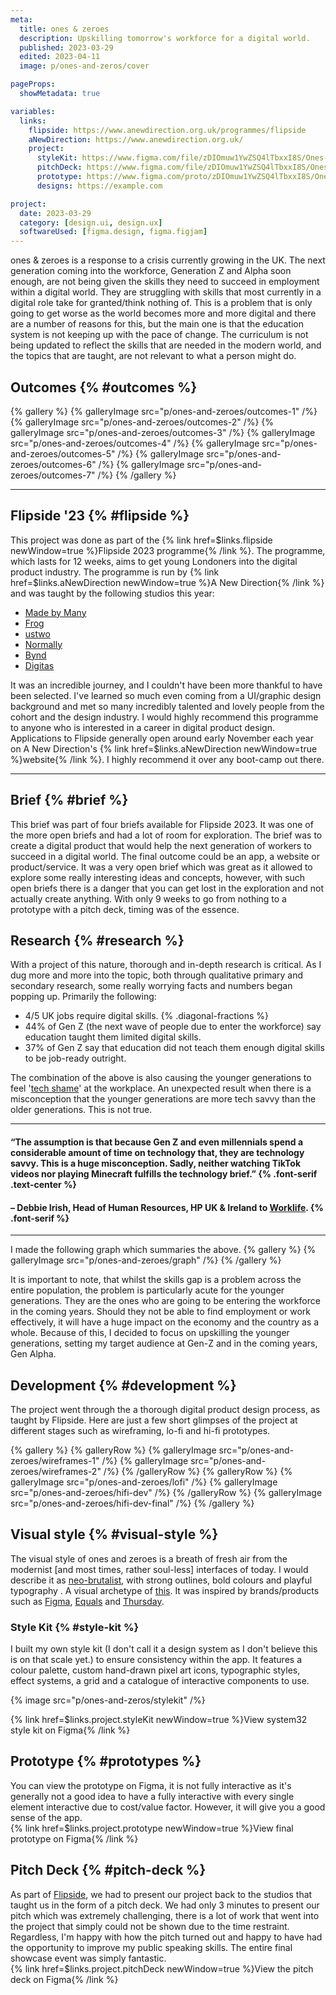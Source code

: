 ```yaml
---
meta:
  title: ones & zeroes
  description: Upskilling tomorrow's workforce for a digital world.
  published: 2023-03-29
  edited: 2023-04-11
  image: p/ones-and-zeros/cover

pageProps:
  showMetadata: true

variables:
  links:
    flipside: https://www.anewdirection.org.uk/programmes/flipside
    aNewDirection: https://www.anewdirection.org.uk/
    project:
      styleKit: https://www.figma.com/file/zDIOmuw1YwZSQ4lTbxxI8S/Ones-%26-Zeroes---Public-Copy?node-id=0-1
      pitchDeck: https://www.figma.com/file/zDIOmuw1YwZSQ4lTbxxI8S/Ones-%26-Zeroes---Public-Copy?node-id=10-992
      prototype: https://www.figma.com/proto/zDIOmuw1YwZSQ4lTbxxI8S/Ones-and-Zeroes-Public-Copy?node-id=18-993&viewport=1569%2C1245%2C0.23&scaling=scale-down&starting-point-node-id=21%3A1767&show-proto-sidebar=1
      designs: https://example.com

project:
  date: 2023-03-29
  category: [design.ui, design.ux]
  softwareUsed: [figma.design, figma.figjam]
---
```


ones & zeroes is a response to a crisis currently growing in the UK. The next generation coming into the workforce, Generation Z and Alpha soon enough, are not being given the skills they need to succeed in employment within a digital world. They are struggling with skills that most currently in a digital role take for granted/think nothing of. This is a problem that is only going to get worse as the world becomes more and more digital and there are a number of reasons for this, but the main one is that the education system is not keeping up with the pace of change. The curriculum is not being updated to reflect the skills that are needed in the modern world, and the topics that are taught, are not relevant to what a person might do.

## Outcomes {% #outcomes %}

{% gallery %}
{% galleryImage src="p/ones-and-zeroes/outcomes-1" /%}
{% galleryImage src="p/ones-and-zeroes/outcomes-2" /%}
{% galleryImage src="p/ones-and-zeroes/outcomes-3" /%}
{% galleryImage src="p/ones-and-zeroes/outcomes-4" /%}
{% galleryImage src="p/ones-and-zeroes/outcomes-5" /%}
{% galleryImage src="p/ones-and-zeroes/outcomes-6" /%}
{% galleryImage src="p/ones-and-zeroes/outcomes-7" /%}
{% /gallery %}

---

## Flipside '23 {% #flipside %}

This project was done as part of the {% link href=$links.flipside newWindow=true %}Flipside 2023 programme{% /link %}. The programme, which lasts for 12 weeks, aims to get young Londoners into the digital product industry. The programme is run by {% link href=$links.aNewDirection newWindow=true %}A New Direction{% /link %} and was taught by the following studios this year:

- [Made by Many](https://madebymany.com/)
- [Frog](https://www.frog.co/)
- [ustwo](https://ustwo.com/)
- [Normally](https://normally.com/)
- [Bynd](https://bynd.com/)
- [Digitas](https://www.digitas.com/en-gb/)

It was an incredible journey, and I couldn't have been more thankful to have been selected. I've learned so much even coming from a UI/graphic design background and met so many incredibly talented and lovely people from the cohort and the design industry. I would highly recommend this programme to anyone who is interested in a career in digital product design. Applications to Flipside generally open around early November each year on A New Direction's {% link href=$links.aNewDirection newWindow=true %}website{% /link %}. I highly recommend it over any boot-camp out there.

---

## Brief {% #brief %}

This brief was part of four briefs available for Flipside 2023. It was one of the more open briefs and had a lot of room for exploration. The brief was to create a digital product that would help the next generation of workers to succeed in a digital world. The final outcome could be an app, a website or product/service. It was a very open brief which was great as it allowed to explore some really interesting ideas and concepts, however, with such open briefs there is a danger that you can get lost in the exploration and not actually create anything. With only 9 weeks to go from nothing to a prototype with a pitch deck, timing was of the essence.

## Research {% #research %}

With a project of this nature, thorough and in-depth research is critical. As I dug more and more into the topic, both through qualitative primary and secondary research, some really worrying facts and numbers began popping up. Primarily the following:

- 4/5 UK jobs require digital skills. {% .diagonal-fractions %}
- 44% of Gen Z (the next wave of people due to enter the workforce) say education taught them limited digital skills.
- 37% of Gen Z say that education did not teach them enough digital skills to be job-ready outright.

The combination of the above is also causing the younger generations to feel '[tech shame](https://www.businessinsider.com/gen-z-tech-savvy-tech-shame-survey-2022-12?r=US&IR=T)' at the workplace. An unexpected result when there is a misconception that the younger generations are more tech savvy than the older generations. This is not true.

---

#### &ldquo;The assumption is that because Gen Z and even millennials spend a considerable amount of time on technology that, they are technology savvy. This is a huge misconception. Sadly, neither watching TikTok videos nor playing Minecraft fulfills the technology brief.&rdquo; {% .font-serif .text-center %}

#### &ndash; Debbie Irish, Head of Human Resources, HP UK & Ireland to&nbsp;[Worklife](https://www.worklife.news/technology/myth-buster-young-workers-are-not-tech-savvy-in-the-workplace-and-its-a-growing-problem/). {% .font-serif %}

---

I made the following graph which summaries the above.
{% gallery %}
{% galleryImage src="p/ones-and-zeroes/graph" /%}
{% /gallery %}

It is important to note, that whilst the skills gap is a problem across the entire population, the problem is particularly acute for the younger generations. They are the ones who are going to be entering the workforce in the coming years. Should they not be able to find employment or work effectively, it will have a huge impact on the economy and the country as a whole. Because of this, I decided to focus on upskilling the younger generations, setting my target audience at Gen-Z and in the coming years, Gen Alpha.

## Development {% #development %}

The project went through the a thorough digital product design process, as taught by Flipside. Here are just a few short glimpses of the project at different stages such as wireframing, lo-fi and hi-fi prototypes.

{% gallery %}
{% galleryRow %}
{% galleryImage src="p/ones-and-zeroes/wireframes-1" /%}
{% galleryImage src="p/ones-and-zeroes/wireframes-2" /%}
{% /galleryRow %}
{% galleryRow %}
{% galleryImage src="p/ones-and-zeroes/lofi" /%}
{% galleryImage src="p/ones-and-zeroes/hifi-dev" /%}
{% /galleryRow %}
{% galleryImage src="p/ones-and-zeroes/hifi-dev-final" /%}
{% /gallery %}

## Visual style {% #visual-style %}

The visual style of ones and zeroes is a breath of fresh air from the modernist [and most times, rather soul-less] interfaces of today. I would describe it as [neo-brutalist](https://webdesign.tutsplus.com/articles/what-is-the-neubrutalism-web-design-trend--cms-41576), with strong outlines, bold colours and playful typography . A visual archetype of [this](https://open.spotify.com/track/05mAIVLkIWc2d1UBYZBCp8). It was inspired by brands/products such as [Figma](https://www.figma.com/), [Equals](https://equals.app/) and [Thursday](https://www.getthursday.com/).

### Style Kit {% #style-kit %}

I built my own style kit (I don't call it a design system as I don't believe this is on that scale yet.) to ensure consistency within the app. It features a colour palette, custom hand-drawn pixel art icons, typographic styles, effect systems, a grid and a catalogue of interactive components to use.

{% image src="p/ones-and-zeros/stylekit" /%}

{% link href=$links.project.styleKit newWindow=true %}View system32 style kit on Figma{% /link %}

## Prototype {% #prototypes %}

You can view the prototype on Figma, it is not fully interactive as it's generally not a good idea to have a fully interactive with every single element interactive due to cost/value factor. However, it will give you a good sense of the app.  
{% link href=$links.project.prototype newWindow=true %}View final prototype on Figma{% /link %}

## Pitch Deck {% #pitch-deck %}

As part of [Flipside](#flipside-information), we had to present our project back to the studios that taught us in the form of a pitch deck. We had only 3 minutes to present our pitch which was extremely challenging, there is a lot of work that went into the project that simply could not be shown due to the time restraint. Regardless, I'm happy with how the pitch turned out and happy to have had the opportunity to improve my public speaking skills. The entire final showcase event was simply fantastic.  
{% link href=$links.project.pitchDeck newWindow=true %}View the pitch deck on Figma{% /link %}
